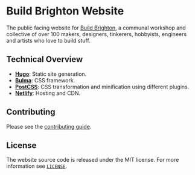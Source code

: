 # Build Brighton Website

The public facing website for [Build Brighton](https://buildbrighton.com), a communal workshop and collective of over 100 makers, designers, tinkerers, hobbyists, engineers and artists who love to build stuff.

## Technical Overview

* **[Hugo](https://gohugo.io)**: Static site generation.
* **[Bulma](https://bulma.io)**: CSS framework.
* **[PostCSS](https://postcss.org/)**: CSS transformation and minification using different plugins.
* **[Netlify](https://www.netlify.com/)**: Hosting and CDN.

## Contributing

Please see the [contributing guide](/CONTRIBUTING.md).

## License

The website source code is released under the MIT license. For more information see [`LICENSE`](/LICENSE).

